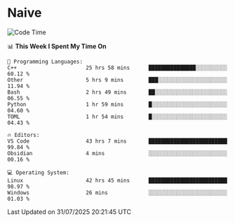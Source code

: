 # Naive
<!-- ## 日拱一卒，功不唐捐 -->
<!-- [![GitHub Streak](https://streak-stats.demolab.com/?user=XiaoXKKK)](https://git.io/streak-stats) -->
<!--START_SECTION:waka-->
![Code Time](http://img.shields.io/badge/Code%20Time-550%20hrs%205%20mins-blue)

📊 **This Week I Spent My Time On** 

```text
💬 Programming Languages: 
C++                      25 hrs 58 mins      ███████████████░░░░░░░░░░   60.12 % 
Other                    5 hrs 9 mins        ███░░░░░░░░░░░░░░░░░░░░░░   11.94 % 
Bash                     2 hrs 49 mins       ██░░░░░░░░░░░░░░░░░░░░░░░   06.55 % 
Python                   1 hr 59 mins        █░░░░░░░░░░░░░░░░░░░░░░░░   04.60 % 
TOML                     1 hr 54 mins        █░░░░░░░░░░░░░░░░░░░░░░░░   04.43 % 

🔥 Editors: 
VS Code                  43 hrs 7 mins       █████████████████████████   99.84 % 
Obsidian                 4 mins              ░░░░░░░░░░░░░░░░░░░░░░░░░   00.16 % 

💻 Operating System: 
Linux                    42 hrs 45 mins      █████████████████████████   98.97 % 
Windows                  26 mins             ░░░░░░░░░░░░░░░░░░░░░░░░░   01.03 % 
```


 Last Updated on 31/07/2025 20:21:45 UTC
<!--END_SECTION:waka-->
